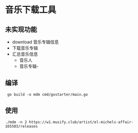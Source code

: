 # 音乐下载工具

## 未实现功能
- download 音乐专辑信息
- 下载音乐专辑
- 汇总音乐信息
  - 音乐人
  - 音乐专辑-
    

## 编译
``` shell
 go build -o mdm cmd/gostarter/main.go
```

## 使用
```
./mdm -n 2 https://w1.musify.club/artist/el-michels-affair-165503/releases
```